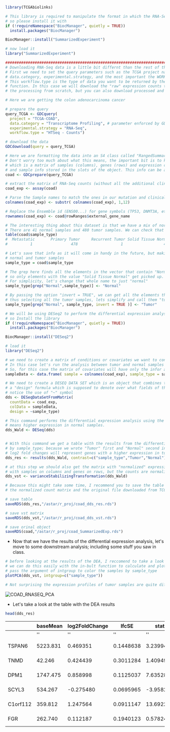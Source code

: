 

```R
library(TCGAbiolinks)

# This library is required to manipulate the format in which the RNA-Seq data is downloaded
# so please install it with
if (!requireNamespace("BiocManager", quietly = TRUE))
  install.packages("BiocManager")

BiocManager::install("SummarizedExperiment")

# now load it
library("SummarizedExperiment")

################################################################################
# Downloading RNA-Seq data is a little bit differnt than the rest of the datasets
# First we need to set the query parameters such as the TCGA project name,
# data.category, experimental.strategy, and the most important the WORKFLOW.TYPE.
# This workflow.type is the type of data you want to be returned by the GDCdownload
# function. In this case we will download the "raw" expression counts to show you how to do all
# the processing from scratch, but you can also download processed and normalized files.

# Here we are getting the colon adenocarcinoma cancer 

# prepare the query
query_TCGA <- GDCquery(
  project = "TCGA-COAD",
  data.category = "Transcriptome Profiling", # parameter enforced by GDCquery
  experimental.strategy = "RNA-Seq",
  workflow.type = "HTSeq - Counts")

# download the data
GDCdownload(query = query_TCGA)

# Here we are formatting the data into an S4 class called "RangedSummarizedExperiment". Don't
# Don't worry too much about what this means, the important bit is to know that appart from the expression counts, 
# which is a matrix of samples (columns), genes (rows) and expression counts; we get clinical info, experimental info
# and sample info stored in the slots of the object. This info can be accessed with the "@" operator
coad <- GDCprepare(query_TCGA)

# extract the matrix of RNA-Seq counts (without all the additional clinical, exp, sample data)
coad_exp <- assay(coad)

# Parse the Sample names to match the ones in our mutation and clinical data
colnames(coad_exp) <- substr( colnames(coad_exp), 1,12)

# Replace the Ensemble id (ENS00...) for gene symbols (TP53, DNMT3A, etc...)
rownames(coad_exp) <- coad@rowRanges$external_gene_name

# The interesting thing about this dataset is that we have a mix of normal and tumor samples,
# There are 41 normal samples and 480 tumor samples. We can check that with:
table(coad$sample_type)
#  Metastatic       Primary Tumor     Recurrent Tumor Solid Tissue Normal
#          1                 478                   1                  41

# Let's save that info as it will come in handy in the future, but making only a distintion between 
# normal and tumor samples
sample_type = coad$sample_type

# The grep here finds all the elements in the vector that contain "Normal"; 
# so only elements with the value "Solid Tissue Normal" get picked up.
# For simplicity, let's change that whole name to just "normal"
sample_type[grep("Normal",sample_type)] <- "Normal"

# By passing the option "invert = TRUE", we can get all the elements that don't contain the word "Normal",
# thus selecting all the tumor samples, lets simplify and call them "tumor"
sample_type[grep("Normal", sample_type, invert = TRUE )] <- "Tumor"

# We will be using DESeq2 to perform the differential expression analysis between normal and tumor samples
# so Install the library
if (!requireNamespace("BiocManager", quietly = TRUE))
  install.packages("BiocManager")

BiocManager::install("DESeq2")

# load it
library("DESeq2")

# we need to create a matrix of conditions or covariates we want to contrast when doing the differential Expression Analysis
# In this case let's run the analysis between tumor and normal samples to know what genes are affected in colon cancer
# So, for this case the matrix of covariates will have only the infor about the sample type we saved earlier.
sampleData <- data.frame( sample = colnames(coad_exp), sample_type = sample_type)

# We need to create a DESEQ DATA SET which is an object that combines the "raw" expression counts, the covariate matrix and 
# a "design" formula which is supposed to denote over what fields of the covariate matrix the statistical comparison is meant to be done
# notice the use of "~" symbol
dds <- DESeqDataSetFromMatrix(
  countData = coad_exp,
  colData = sampleData,
  design = ~sample_type)

# This command performs the differential expression analysis using the Wald test 
# means higher expression in normal samples.
dds_Wald <- DESeq(dds)


# With this command we get a table with the results from the differential expression analysis (DEA). Here we are contrasting 
# by sample_type; because we wrote "Tumor" first and "Normal" second in the contrast, positive values of
# log2 fold changes will represent genes with a higher expression in tumor samples, while negative log2 fold changes
dds_res <- results(dds_Wald, contrast=c("sample_type","Tumor","Normal") )

# at this step we should also get the matrix with "normalized" expression count, its a matrix just like the one we had before,
# with samples on columns and genes on rows, but the counts are normalized now and can be used for plotting.
dds_vst <- varianceStabilizingTransformation(dds_Wald)

# Because this might take some time, I recommend you to save the table of results, 
# the normalized count matrix and the original file downloaded from TCGA

# save table
saveRDS(dds_res,"/astar/r_proj/coad_dds_res.rds")

# save vst matrix
saveRDS(dds_vst,"/astar/r_proj/coad_dds_vst.rds")

# save orinal object
saveRDS(coad,"/astar/r_proj/coad_SummarizedExp.rds")

```

- Now that we have the results of the differential expression analysis, let's move to some downstream analysis; including some stuff you saw in class.

```R
# before looking at the results of the DEA, I reccomend to take a look of the PCA
# we can do this easily with the in-bult function to calculate and plot PCA in DESEQ2
# pass the argument of intgroup to color the samples by sample_type
plotPCA(dds_vst, intgroup=c("sample_type"))

# Not surprising the expression profiles of tumor samples are quite different from normal samples.
```

![COAD_RNASEQ_PCA](https://user-images.githubusercontent.com/1195488/134062705-05ec0a8a-dc6d-4d40-85fa-6333ba8454c9.png)

- Let's take a look at the table with the DEA results

```R
head(dds_res)
```
|        |  baseMean |log2FoldChange|lfcSE   |  stat   |  pvalue   |    padj |
|-------|---------|---------------|----------|---------|-----------|---------|
|       | '<numeric>'|  '<numeric>'   |'<numeric>' |'<numeric>'|  '<numeric>'|'<numeric>'|
|TSPAN6  |  5223.831|       0.469351| 0.1448638|  3.239943| 1.19554e-03| 2.77616e-03|
|TNMD    |    42.246|       0.424439| 0.3011284|  1.409495| 1.58689e-01| 2.29012e-01|
|DPM1    |  1747.475|       0.858998| 0.1125037|  7.635284| 2.25322e-14| 1.92205e-13|
|SCYL3   |   534.267|      -0.275480| 0.0695965| -3.958242| 7.55035e-05| 2.16260e-04|
|C1orf112|   359.812|       1.247564| 0.0911147| 13.692232| 1.12984e-42| 6.74517e-41|
|FGR     |   262.740|       0.112187| 0.1940123|  0.578249| 5.63096e-01| 6.49109e-01|

